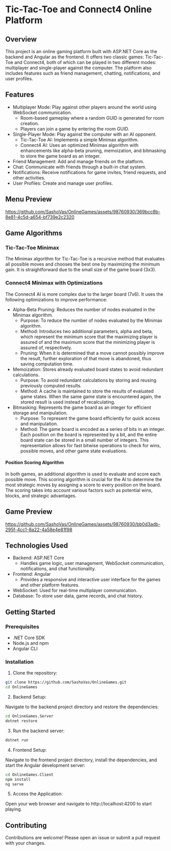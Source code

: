 # Tic-Tac-Toe and Connect4 Online Platform
## Overview
This project is an online gaming platform built with ASP.NET Core as the backend and Angular as the frontend. It offers two classic games: Tic-Tac-Toe and Connect4, both of which can be played in two different modes: multiplayer and single-player against the computer. The platform also includes features such as friend management, chatting, notifications, and user profiles.

## Features
* Multiplayer Mode: Play against other players around the world using WebSocket communication.
  * Room-based gameplay where a random GUID is generated for room creation.
  * Players can join a game by entering the room GUID.
* Single-Player Mode: Play against the computer with an AI opponent.
  * Tic-Tac-Toe AI: Implements a simple Minimax algorithm.
  * Connect4 AI: Uses an optimized Minimax algorithm with enhancements like alpha-beta pruning, memoization, and bitmasking to store the game board as an integer.
* Friend Management: Add and manage friends on the platform.
* Chat: Communicate with friends through a built-in chat system.
* Notifications: Receive notifications for game invites, friend requests, and other activities.
* User Profiles: Create and manage user profiles.

## Menu Preview

https://github.com/SashoVas/OnlineGames/assets/98760930/369bcc8b-8e81-4c5d-a654-bf739e2c2320

## Game Algorithms
### Tic-Tac-Toe Minimax
The Minimax algorithm for Tic-Tac-Toe is a recursive method that evaluates all possible moves and chooses the best one by maximizing the minimum gain. It is straightforward due to the small size of the game board (3x3).

### Connect4 Minimax with Optimizations
The Connect4 AI is more complex due to the larger board (7x6). It uses the following optimizations to improve performance:

* Alpha-Beta Pruning: Reduces the number of nodes evaluated in the Minimax algorithm.
  * Purpose: To reduce the number of nodes evaluated by the Minimax algorithm.
  * Method: Introduces two additional parameters, alpha and beta, which represent the minimum score that the maximizing player is assured of and the maximum score that the minimizing player is assured of, respectively.
  * Pruning: When it is determined that a move cannot possibly improve the result, further exploration of that move is abandoned, thus saving computation time.
* Memoization: Stores already evaluated board states to avoid redundant calculations.
  * Purpose: To avoid redundant calculations by storing and reusing previously computed results.
  * Method: A cache is maintained to store the results of evaluated game states. When the same game state is encountered again, the stored result is used instead of recalculating.
* Bitmasking: Represents the game board as an integer for efficient storage and manipulation.
  * Purpose: To represent the game board efficiently for quick access and manipulation.
  * Method: The game board is encoded as a series of bits in an integer. Each position on the board is represented by a bit, and the entire board state can be stored in a small number of integers. This representation allows for fast bitwise operations to check for wins, possible moves, and other game state evaluations.
#### Position Scoring Algorithm
In both games, an additional algorithm is used to evaluate and score each possible move. This scoring algorithm is crucial for the AI to determine the most strategic moves by assigning a score to every position on the board. The scoring takes into account various factors such as potential wins, blocks, and strategic advantages.

## Game Preview

https://github.com/SashoVas/OnlineGames/assets/98760930/bb0d3adb-295f-4cc1-8a22-4a58e4e81f98

## Technologies Used
* Backend: ASP.NET Core
  * Handles game logic, user management, WebSocket communication, notifications, and chat functionality.
* Frontend: Angular
  * Provides a responsive and interactive user interface for the games and other platform features.
* WebSocket: Used for real-time multiplayer communication.
* Database: To store user data, game records, and chat history.

## Getting Started
### Prerequisites
* .NET Core SDK
* Node.js and npm
* Angular CLI
### Installation
1. Clone the repository:

```bash
git clone https://github.com/SashoVas/OnlineGames.git
cd OnlineGames
```
2. Backend Setup:

Navigate to the backend project directory and restore the dependencies:

```bash
cd OnlineGames.Server
dotnet restore
```
3. Run the backend server:

```bash
dotnet run
```
4. Frontend Setup:

Navigate to the frontend project directory, install the dependencies, and start the Angular development server:

```bash
cd OnlineGames.Client
npm install
ng serve
```
5. Access the Application:

Open your web browser and navigate to http://localhost:4200 to start playing.

## Contributing
Contributions are welcome! Please open an issue or submit a pull request with your changes.
